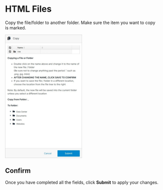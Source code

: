 # HTML Files

Copy the file/folder to another folder. Make sure the item you want to copy is marked.

<img src="../../../../images/copy.jpg" alt="move" style="width: 50%; display: block"></a>

## Confirm

Once you have completed all the fields, click **Submit** to apply your changes.